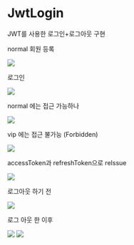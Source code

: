 # JwtLogin
JWT를 사용한 로그인+로그아웃 구현 

 
normal 회원 등록

  
  ![](https://velog.velcdn.com/images/dionisos198/post/d3b39775-93e5-439c-8ad2-3ce3c630ae68/image.png)

  로그인 
  
  ![](https://velog.velcdn.com/images/dionisos198/post/8efdae40-e42d-4cca-9db8-115d9eaa2bab/image.png)

  normal 에는 접근 가능하나
  
  ![](https://velog.velcdn.com/images/dionisos198/post/d01ec564-23b7-4c38-b616-724433a480fb/image.png)

  vip 에는 접근 불가능 (Forbidden)
  
  ![](https://velog.velcdn.com/images/dionisos198/post/d6f01c7e-eaa7-4a26-84c4-7a01bc3cf41f/image.png)

  accessToken과 refreshToken으로 reIssue
  
  ![](https://velog.velcdn.com/images/dionisos198/post/599eccc4-d1f7-4134-8d81-cfeda3eb34c5/image.png)

  
  로그아웃 하기 전
  
  ![](https://velog.velcdn.com/images/dionisos198/post/c9329302-21a2-4b04-a78b-e2f026212a1d/image.png)

  로그 아웃 한 이후 
  
  ![](https://velog.velcdn.com/images/dionisos198/post/d3aca11c-80f0-4cbc-bab0-4b5ed5806c12/image.png)
![](https://velog.velcdn.com/images/dionisos198/post/79d81ea1-806a-4a87-9a9b-59cae60b2018/image.png)
